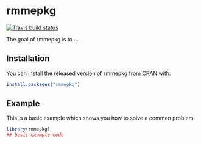 
# rmmepkg

<!-- badges: start -->
  [![Travis build status](https://travis-ci.org/radbrt/rpkg_demo.svg?branch=master)](https://travis-ci.org/radbrt/rpkg_demo)
  <!-- badges: end -->

The goal of rmmepkg is to ...

## Installation

You can install the released version of rmmepkg from [CRAN](https://CRAN.R-project.org) with:

``` r
install.packages("rmmepkg")
```

## Example

This is a basic example which shows you how to solve a common problem:

``` r
library(rmmepkg)
## basic example code
```


